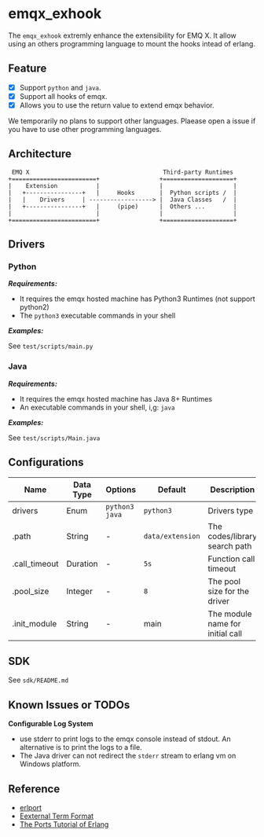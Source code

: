 # emqx_exhook

The `emqx_exhook` extremly enhance the extensibility for EMQ X. It allow using an others programming language to mount the hooks intead of erlang.

## Feature

- [x] Support `python` and `java`.
- [x] Support all hooks of emqx.
- [x] Allows you to use the return value to extend emqx behavior.

We temporarily no plans to support other languages. Plaease open a issue if you have to use other programming languages.

## Architecture

```
 EMQ X                                      Third-party Runtimes
+========================+                 +====================+
|    Extension           |                 |                    |
|   +----------------+   |     Hooks       |  Python scripts /  |
|   |    Drivers     | ------------------> |  Java Classes   /  |
|   +----------------+   |     (pipe)      |  Others ...        |
|                        |                 |                    |
+========================+                 +====================+
```

## Drivers

### Python

***Requirements:***

- It requires the emqx hosted machine has Python3 Runtimes (not support python2)
- The `python3` executable commands in your shell

***Examples:***

See `test/scripts/main.py`

### Java

***Requirements:***

- It requires the emqx hosted machine has Java 8+ Runtimes
- An executable commands in your shell, i,g: `java`

***Examples:***

See `test/scripts/Main.java`

## Configurations

| Name                | Data Type | Options                               | Default          | Description                      |
| ------------------- | --------- | ------------------------------------- | ---------------- | -------------------------------- |
| drivers             | Enum      | `python3`<br />`java`                 | `python3`        | Drivers type                     |
| <type>.path         | String    | -                                     | `data/extension` | The codes/library search path    |
| <type>.call_timeout | Duration  | -                                     | `5s`             | Function call timeout            |
| <type>.pool_size    | Integer   | -                                     | `8`              | The pool size for the driver     |
| <type>.init_module  | String    | -                                     | main             | The module name for initial call |

## SDK

See `sdk/README.md`

## Known Issues or TODOs

**Configurable Log System**

- use stderr to print logs to the emqx console instead of stdout. An alternative is to print the logs to a file.
- The Java driver can not redirect the `stderr` stream to erlang vm on Windows platform.

## Reference

- [erlport](https://github.com/hdima/erlport)
- [Eexternal Term Format](http://erlang.org/doc/apps/erts/erl_ext_dist.html)
- [The Ports Tutorial of Erlang](http://erlang.org/doc/tutorial/c_port.html)
